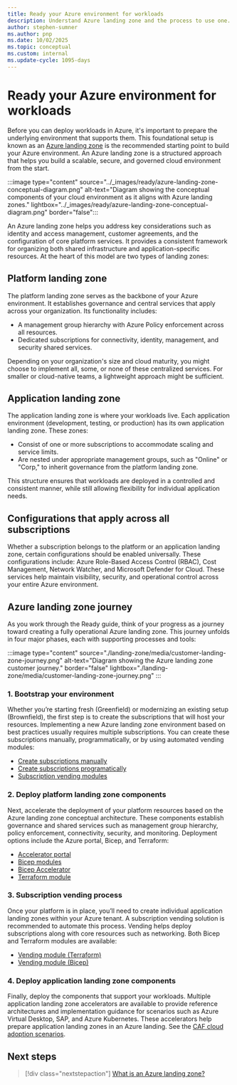 ```yaml
---
title: Ready your Azure environment for workloads
description: Understand Azure landing zone and the process to use one. 
author: stephen-sumner
ms.author: pnp
ms.date: 10/02/2025
ms.topic: conceptual
ms.custom: internal
ms.update-cycle: 1095-days
---
```


# Ready your Azure environment for workloads

Before you can deploy workloads in Azure, it's important to prepare the underlying environment that supports them. This foundational setup is known as an [Azure landing zone](/azure/cloud-adoption-framework/ready/landing-zone/) is the recommended starting point to build your Azure environment. An Azure landing zone is a structured approach that helps you build a scalable, secure, and governed cloud environment from the start.

:::image type="content" source="../_images/ready/azure-landing-zone-conceptual-diagram.png" alt-text="Diagram showing the conceptual components of your cloud environment as it aligns with Azure landing zones." lightbox="../_images/ready/azure-landing-zone-conceptual-diagram.png" border="false":::

An Azure landing zone helps you address key considerations such as identity and access management, customer agreements, and the configuration of core platform services. It provides a consistent framework for organizing both shared infrastructure and application-specific resources. At the heart of this model are two types of landing zones:

## Platform landing zone

The platform landing zone serves as the backbone of your Azure environment. It establishes governance and central services that apply across your organization. Its functionality includes:

- A management group hierarchy with Azure Policy enforcement across all resources.
- Dedicated subscriptions for connectivity, identity, management, and security shared services.

Depending on your organization's size and cloud maturity, you might choose to implement all, some, or none of these centralized services. For smaller or cloud-native teams, a lightweight approach might be sufficient.

## Application landing zone

The application landing zone is where your workloads live. Each application environment (development, testing, or production) has its own application landing zone. These zones:

- Consist of one or more subscriptions to accommodate scaling and service limits.
- Are nested under appropriate management groups, such as "Online" or "Corp," to inherit governance from the platform landing zone.

This structure ensures that workloads are deployed in a controlled and consistent manner, while still allowing flexibility for individual application needs.

## Configurations that apply across all subscriptions

Whether a subscription belongs to the platform or an application landing zone, certain configurations should be enabled universally. These configurations include: Azure Role-Based Access Control (RBAC), Cost Management, Network Watcher, and Microsoft Defender for Cloud. These services help maintain visibility, security, and operational control across your entire Azure environment.

## Azure landing zone journey

As you work through the Ready guide, think of your progress as a journey toward creating a fully operational Azure landing zone. This journey unfolds in four major phases, each with supporting processes and tools:

:::image type="content" source="./landing-zone/media/customer-landing-zone-journey.png" alt-text="Diagram showing the Azure landing zone customer journey." border="false" lightbox="./landing-zone/media/customer-landing-zone-journey.png" :::

### 1. Bootstrap your environment

Whether you’re starting fresh (Greenfield) or modernizing an existing setup (Brownfield), the first step is to create the subscriptions that will host your resources. Implementing a new Azure landing zone environment based on best practices usually requires multiple subscriptions. You can create these subscriptions manually, programmatically, or by using automated vending modules:

- [Create subscriptions manually](/azure/cost-management-billing/manage/create-subscription#create-a-subscription)
- [Create subscriptions programatically](/azure/cost-management-billing/manage/programmatically-create-subscription)
- [Subscription vending modules](/azure/cloud-adoption-framework/ready/landing-zone/design-area/subscription-vending)

### 2. Deploy platform landing zone components

Next, accelerate the deployment of your platform resources based on the Azure landing zone conceptual architecture. These components establish governance and shared services such as management group hierarchy, policy enforcement, connectivity, security, and monitoring. Deployment options include the Azure portal, Bicep, and Terraform:

- [Accelerator portal](/azure/cloud-adoption-framework/ready/landing-zone/implementation-options#azure-landing-zone-accelerator-approach)
- [Bicep modules](https://github.com/Azure/ALZ-Bicep)
- [Bicep Accelerator](https://github.com/Azure/ALZ-Bicep/wiki/Accelerator)
- [Terraform module](https://github.com/Azure/terraform-azurerm-caf-enterprise-scale/wiki/%5BExamples%5D-Deploy-Connectivity-Resources-With-Custom-Settings)

### 3. Subscription vending process

Once your platform is in place, you’ll need to create individual application landing zones within your Azure tenant. A subscription vending solution is recommended to automate this process. Vending helps deploy subscriptions along with core resources such as networking. Both Bicep and Terraform modules are available:

- [Vending module (Terraform)](https://github.com/Azure/terraform-azurerm-lz-vending)
- [Vending module (Bicep)](https://github.com/Azure/bicep-registry-modules/tree/main/avm/ptn/lz/sub-vending)

### 4. Deploy application landing zone components

Finally, deploy the components that support your workloads. Multiple application landing zone accelerators are available to provide reference architectures and implementation guidance for scenarios such as Azure Virtual Desktop, SAP, and Azure Kubernetes. These accelerators help prepare application landing zones in an Azure landing. See the [CAF cloud adoption scenarios](../overview.md#what-specific-scenarios-does-the-cloud-adoption-framework-address).

## Next steps

> [!div class="nextstepaction"]
> [What is an Azure landing zone?](./landing-zone/index.md)
